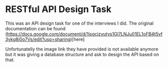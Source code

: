 # RESTful API Design Task

This was an API design task for one of the interviews I did. The original documentation can be found (https://docs.google.com/document/d/1isgcjzvutys1Gl7LNJu01EL1oFB4t5vf3ykg8j0o7Vs/edit?usp=sharing)[here]

Unfortunatelly the image link they have provided is not available anymore but it was giving a database structure and ask to design the API based on that.
